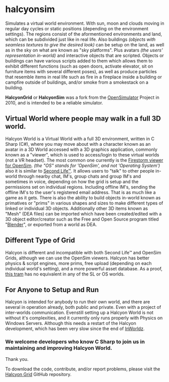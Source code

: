 # halcyonsim

Simulates a virtual world environment. With sun, moon and clouds moving in regular day cycles or static positions (depending on the environment settings).  The regions consist of the aformentioned environments and land, which can be subdivided just like in real life. Also buildings *(objects with seamless textures to give the desired look)* can be setup on the land, as well as in the sky on what are known as "sky platforms". Plus avatars *(the users' representation in-world)* and interactive objects that are scripted. Objects or buildings can have various scripts added to them which allows them to exhibit different functions (such as open doors, activate elevator, sit on furniture items with several different poses), as well as produce particles that resemble items in real life such as fire in a fireplace inside a building or campfire outside of buildings, and/or smoke from a smokestack on a building. 

**HalcyonGrid** or **HalcyonSim** was a fork from the <a href="http://opensimulator.org" rel="nofollow" >OpenSimulator</a> Project in 2010, and is intended to be a reliable simulator. 

## Virtual World where people may walk in a full 3D world.

Halcyon World is a Virtual World with a full 3D environment,  written in C Sharp (C#), where you may move about with a character known as an avatar in a 3D World accessed with a 3D graphics application, commonly known as a "viewer", which is used to access/login to these virtual worlds (not a VR headset). The most common one currently is the <a href="https://firestormviewer.org" rel="follow">Firestorm viewer for OpenSim</a>.  *(the "OS" stands for 'OpenSim', and not 'Operating System')* also it is similar to <a href="https://SecondLife.com" rel="nofollow" >Second Life™</a>.  It allows users to "talk" to other people in-world through nearby chat, IM's, group chats and group IM's and sometimes in voice, depending on how the grid is setup and the permissions set on individual regions. Including offline IM's, sending the offline IM's to the user's registered email address. That is as much like a game as it gets. There is also the ability to build objects in-world known as primatives or "prims" in various shapes and sizes to make different types of linked or individual 3D objects. Additionally other 3D items known as "Mesh" (DEA files) can be imported which have been created/edited with a 3D object editor/creator such as the Free and Open Source program titled "<a href="https://blender.org" rel="follow" >Blender</a>", or exported from a world as DEA. 

## Different Type of Grid

Halcyon is different and incompatible with both Second Life™ and OpenSim Grids, although we can use the OpenSim viewers. Halcyon has better physics & script engines, more prims, free upload (depending on each individual world's setting), and a more powerful asset database. As a proof, <a href="https://youtube.com/watch?v=_QnNH-xDPyg" rel="nofollow">this tram</a> has no equivalent in any of the SL or OS worlds. 

## For Anyone to Setup and Run

Halcyon is intended for anybody to run their own world, and there are several in operation already, both public and private. Even with a project of inter-worlds communication. Evenstill setting up a Halcyon World is not without it's complexities, and it currently only runs properly with Physics on Windows Servers. Although this needs a restart of the Halcyon development, which has been very slow since the end of <a href="https://web.archive.org/web/20180806205343/https://inworldz.com/" rel="nofollow" >InWorldz</a>. <!-- A project which is today coming to fruition is the <a href="https://mundosmarket.com" rel="follow" >Mundos Market</a>, which will allow merchants to sell their creations in all connected Halcyon Worlds. Similar to the Second Life™ Marketplace.-->

### We welcome developers who know C Sharp to join us in maintaining and improving Halcyon World. 

Thank you.

To download the code, contribute, and/or report problems, please visit the <a href="https://github.com/HalcyonGrid" rel="follow" >Halcyon Grid</a> GitHub repository. 
